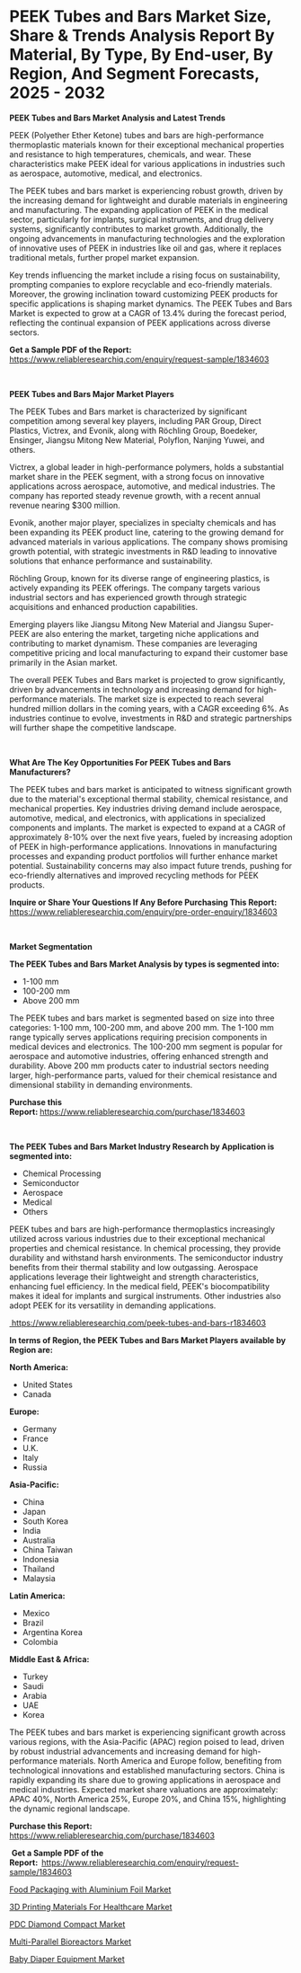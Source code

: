 <p><h1>PEEK Tubes and Bars Market Size, Share & Trends Analysis Report By Material, By Type, By End-user, By Region, And Segment Forecasts, 2025 - 2032</h1></p><p><strong>PEEK Tubes and Bars Market Analysis and Latest Trends</strong></p>
<p><p>PEEK (Polyether Ether Ketone) tubes and bars are high-performance thermoplastic materials known for their exceptional mechanical properties and resistance to high temperatures, chemicals, and wear. These characteristics make PEEK ideal for various applications in industries such as aerospace, automotive, medical, and electronics.</p><p>The PEEK tubes and bars market is experiencing robust growth, driven by the increasing demand for lightweight and durable materials in engineering and manufacturing. The expanding application of PEEK in the medical sector, particularly for implants, surgical instruments, and drug delivery systems, significantly contributes to market growth. Additionally, the ongoing advancements in manufacturing technologies and the exploration of innovative uses of PEEK in industries like oil and gas, where it replaces traditional metals, further propel market expansion.</p><p>Key trends influencing the market include a rising focus on sustainability, prompting companies to explore recyclable and eco-friendly materials. Moreover, the growing inclination toward customizing PEEK products for specific applications is shaping market dynamics. The PEEK Tubes and Bars Market is expected to grow at a CAGR of 13.4% during the forecast period, reflecting the continual expansion of PEEK applications across diverse sectors.</p></p>
<p><strong>Get a Sample PDF of the Report:&nbsp;</strong> <a href="https://www.reliableresearchiq.com/enquiry/request-sample/1834603?utm_campaign=1137&utm_medium=2&utm_source=Github&utm_content=ia&utm_term=03022025&utm_id=peek-tubes-and-bars">https://www.reliableresearchiq.com/enquiry/request-sample/1834603</a></p>
<p>&nbsp;</p>
<p><strong>PEEK Tubes and Bars Major Market Players</strong></p>
<p><p>The PEEK Tubes and Bars market is characterized by significant competition among several key players, including PAR Group, Direct Plastics, Victrex, and Evonik, along with Röchling Group, Boedeker, Ensinger, Jiangsu Mitong New Material, Polyflon, Nanjing Yuwei, and others.</p><p>Victrex, a global leader in high-performance polymers, holds a substantial market share in the PEEK segment, with a strong focus on innovative applications across aerospace, automotive, and medical industries. The company has reported steady revenue growth, with a recent annual revenue nearing $300 million.</p><p>Evonik, another major player, specializes in specialty chemicals and has been expanding its PEEK product line, catering to the growing demand for advanced materials in various applications. The company shows promising growth potential, with strategic investments in R&D leading to innovative solutions that enhance performance and sustainability.</p><p>Röchling Group, known for its diverse range of engineering plastics, is actively expanding its PEEK offerings. The company targets various industrial sectors and has experienced growth through strategic acquisitions and enhanced production capabilities.</p><p>Emerging players like Jiangsu Mitong New Material and Jiangsu Super-PEEK are also entering the market, targeting niche applications and contributing to market dynamism. These companies are leveraging competitive pricing and local manufacturing to expand their customer base primarily in the Asian market.</p><p>The overall PEEK Tubes and Bars market is projected to grow significantly, driven by advancements in technology and increasing demand for high-performance materials. The market size is expected to reach several hundred million dollars in the coming years, with a CAGR exceeding 6%. As industries continue to evolve, investments in R&D and strategic partnerships will further shape the competitive landscape.</p></p>
<p>&nbsp;</p>
<p><strong>What Are The Key Opportunities For PEEK Tubes and Bars Manufacturers?</strong></p>
<p><p>The PEEK tubes and bars market is anticipated to witness significant growth due to the material's exceptional thermal stability, chemical resistance, and mechanical properties. Key industries driving demand include aerospace, automotive, medical, and electronics, with applications in specialized components and implants. The market is expected to expand at a CAGR of approximately 8-10% over the next five years, fueled by increasing adoption of PEEK in high-performance applications. Innovations in manufacturing processes and expanding product portfolios will further enhance market potential. Sustainability concerns may also impact future trends, pushing for eco-friendly alternatives and improved recycling methods for PEEK products.</p></p>
<p><strong>Inquire or Share Your Questions If Any Before Purchasing This Report:</strong> <a href="https://www.reliableresearchiq.com/enquiry/pre-order-enquiry/1834603?utm_campaign=1137&utm_medium=2&utm_source=Github&utm_content=ia&utm_term=03022025&utm_id=peek-tubes-and-bars">https://www.reliableresearchiq.com/enquiry/pre-order-enquiry/1834603</a></p>
<p>&nbsp;</p>
<p><strong>Market Segmentation</strong></p>
<p><strong>The PEEK Tubes and Bars Market Analysis by types is segmented into:</strong></p>
<p><ul><li>1-100 mm</li><li>100-200 mm</li><li>Above 200 mm</li></ul></p>
<p><p>The PEEK tubes and bars market is segmented based on size into three categories: 1-100 mm, 100-200 mm, and above 200 mm. The 1-100 mm range typically serves applications requiring precision components in medical devices and electronics. The 100-200 mm segment is popular for aerospace and automotive industries, offering enhanced strength and durability. Above 200 mm products cater to industrial sectors needing larger, high-performance parts, valued for their chemical resistance and dimensional stability in demanding environments.</p></p>
<p><strong>Purchase this Report:&nbsp;</strong><a href="https://www.reliableresearchiq.com/purchase/1834603?utm_campaign=1137&utm_medium=2&utm_source=Github&utm_content=ia&utm_term=03022025&utm_id=peek-tubes-and-bars">https://www.reliableresearchiq.com/purchase/1834603</a></p>
<p>&nbsp;</p>
<p><strong>The PEEK Tubes and Bars Market Industry Research by Application is segmented into:</strong></p>
<p><ul><li>Chemical Processing</li><li>Semiconductor</li><li>Aerospace</li><li>Medical</li><li>Others</li></ul></p>
<p><p>PEEK tubes and bars are high-performance thermoplastics increasingly utilized across various industries due to their exceptional mechanical properties and chemical resistance. In chemical processing, they provide durability and withstand harsh environments. The semiconductor industry benefits from their thermal stability and low outgassing. Aerospace applications leverage their lightweight and strength characteristics, enhancing fuel efficiency. In the medical field, PEEK's biocompatibility makes it ideal for implants and surgical instruments. Other industries also adopt PEEK for its versatility in demanding applications.</p></p>
<p><a href="https://www.reliableresearchiq.com/peek-tubes-and-bars-r1834603?utm_campaign=1137&utm_medium=2&utm_source=Github&utm_content=ia&utm_term=03022025&utm_id=peek-tubes-and-bars">&nbsp;https://www.reliableresearchiq.com/peek-tubes-and-bars-r1834603</a></p>
<p><strong>In terms of Region, the PEEK Tubes and Bars Market Players available by Region are:</strong></p>
<p>
    <p> <strong> North America: </strong>
        <ul>
            <li>United States</li>
            <li>Canada</li>
        </ul>
        </p> 
    <p> <strong> Europe: </strong>
        <ul>
            <li>Germany</li>
            <li>France</li>
            <li>U.K.</li>
            <li>Italy</li>
            <li>Russia</li>
        </ul>
        </p> 
    <p> <strong> Asia-Pacific: </strong>
        <ul>
            <li>China</li>
            <li>Japan</li>
            <li>South Korea</li>
            <li>India</li>
            <li>Australia</li>
            <li>China Taiwan</li>
            <li>Indonesia</li>
            <li>Thailand</li>
            <li>Malaysia</li>
        </ul>
        </p> 
    <p> <strong> Latin America: </strong>
        <ul>
            <li>Mexico</li>
            <li>Brazil</li>
            <li>Argentina Korea</li>
            <li>Colombia</li>
        </ul>
        </p> 
    <p> <strong> Middle East & Africa: </strong>
        <ul>
            <li>Turkey</li>
            <li>Saudi</li>
            <li>Arabia</li>
            <li>UAE</li>
            <li>Korea</li>
        </ul>
    </p>
    </p>
<p><p>The PEEK tubes and bars market is experiencing significant growth across various regions, with the Asia-Pacific (APAC) region poised to lead, driven by robust industrial advancements and increasing demand for high-performance materials. North America and Europe follow, benefiting from technological innovations and established manufacturing sectors. China is rapidly expanding its share due to growing applications in aerospace and medical industries. Expected market share valuations are approximately: APAC 40%, North America 25%, Europe 20%, and China 15%, highlighting the dynamic regional landscape.</p></p>
<p><strong>Purchase this Report: </strong><a href="https://www.reliableresearchiq.com/purchase/1834603?utm_campaign=1137&utm_medium=2&utm_source=Github&utm_content=ia&utm_term=03022025&utm_id=peek-tubes-and-bars">https://www.reliableresearchiq.com/purchase/1834603</a></p>
<p>&nbsp;<strong>Get a Sample PDF of the Report:&nbsp;&nbsp;</strong><a href="https://www.reliableresearchiq.com/enquiry/request-sample/1834603?utm_campaign=1137&utm_medium=2&utm_source=Github&utm_content=ia&utm_term=03022025&utm_id=peek-tubes-and-bars">https://www.reliableresearchiq.com/enquiry/request-sample/1834603</a></p>
<p><strong></strong></p>
<p><p><a href="https://www.linkedin.com/pulse/food-packaging-aluminium-foil-market-study-offeringa-thorough-kblbc?utm_campaign=1137&utm_medium=2&utm_source=Github&utm_content=ia&utm_term=03022025&utm_id=peek-tubes-and-bars">Food Packaging with Aluminium Foil Market</a></p><p><a href="https://github.com/ahmalaloanne/Market-Research-Report-List-1/blob/main/3d-printing-materials-for-healthcare-market.md?utm_campaign=1137&utm_medium=2&utm_source=Github&utm_content=ia&utm_term=03022025&utm_id=peek-tubes-and-bars">3D Printing Materials For Healthcare Market</a></p><p><a href="https://github.com/peddicehle/Market-Research-Report-List-1/blob/main/pdc-diamond-compact-market.md?utm_campaign=1137&utm_medium=2&utm_source=Github&utm_content=ia&utm_term=03022025&utm_id=peek-tubes-and-bars">PDC Diamond Compact Market</a></p><p><a href="https://www.linkedin.com/pulse/key-trends-growth-drivers-multi-parallel-bioreactors-market-6rh2e?utm_campaign=1137&utm_medium=2&utm_source=Github&utm_content=ia&utm_term=03022025&utm_id=peek-tubes-and-bars">Multi-Parallel Bioreactors Market</a></p><p><a href="https://www.linkedin.com/pulse/future-forecasts-global-baby-diaper-equipment-market-show-149-qa9xf?utm_campaign=1137&utm_medium=2&utm_source=Github&utm_content=ia&utm_term=03022025&utm_id=peek-tubes-and-bars">Baby Diaper Equipment Market</a></p></p>